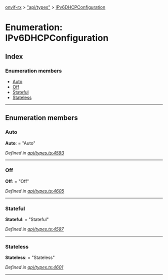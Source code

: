 [onvif-rx](../README.md) > ["api/types"](../modules/_api_types_.md) > [IPv6DHCPConfiguration](../enums/_api_types_.ipv6dhcpconfiguration.md)

# Enumeration: IPv6DHCPConfiguration

## Index

### Enumeration members

* [Auto](_api_types_.ipv6dhcpconfiguration.md#auto)
* [Off](_api_types_.ipv6dhcpconfiguration.md#off)
* [Stateful](_api_types_.ipv6dhcpconfiguration.md#stateful)
* [Stateless](_api_types_.ipv6dhcpconfiguration.md#stateless)

---

## Enumeration members

<a id="auto"></a>

###  Auto

**Auto**:  = "Auto"

*Defined in [api/types.ts:4593](https://github.com/patrickmichalina/onvif-rx/blob/034e4d6/src/api/types.ts#L4593)*

___
<a id="off"></a>

###  Off

**Off**:  = "Off"

*Defined in [api/types.ts:4605](https://github.com/patrickmichalina/onvif-rx/blob/034e4d6/src/api/types.ts#L4605)*

___
<a id="stateful"></a>

###  Stateful

**Stateful**:  = "Stateful"

*Defined in [api/types.ts:4597](https://github.com/patrickmichalina/onvif-rx/blob/034e4d6/src/api/types.ts#L4597)*

___
<a id="stateless"></a>

###  Stateless

**Stateless**:  = "Stateless"

*Defined in [api/types.ts:4601](https://github.com/patrickmichalina/onvif-rx/blob/034e4d6/src/api/types.ts#L4601)*

___

